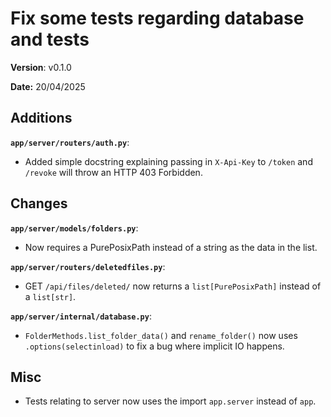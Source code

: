 # Fix some tests regarding database and tests

**Version**: v0.1.0

**Date:** 20/04/2025

## Additions

**`app/server/routers/auth.py`**:

* Added simple docstring explaining passing in `X-Api-Key` to `/token` and `/revoke`
  will throw an HTTP 403 Forbidden.

## Changes

**`app/server/models/folders.py`**:

* Now requires a PurePosixPath instead of a string as the data in the list.

**`app/server/routers/deletedfiles.py`**:

* GET `/api/files/deleted/` now returns a `list[PurePosixPath]` instead of a `list[str]`.

**`app/server/internal/database.py`**:

* `FolderMethods.list_folder_data()` and `rename_folder()` now uses `.options(selectinload)` to fix
  a bug where implicit IO happens.

## Misc

* Tests relating to server now uses the import `app.server` instead of `app`.
